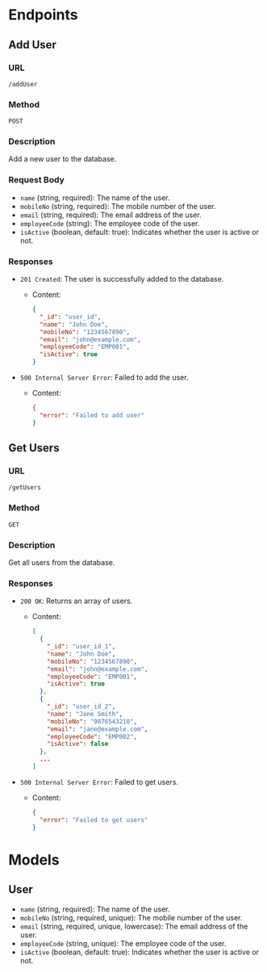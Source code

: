 # Endpoints

## Add User

### URL
`/addUser`

### Method
`POST`

### Description
Add a new user to the database.

### Request Body
- `name` (string, required): The name of the user.
- `mobileNo` (string, required): The mobile number of the user.
- `email` (string, required): The email address of the user.
- `employeeCode` (string): The employee code of the user.
- `isActive` (boolean, default: true): Indicates whether the user is active or not.

### Responses
- `201 Created`: The user is successfully added to the database.
  - Content:
    ```json
    {
      "_id": "user_id",
      "name": "John Doe",
      "mobileNo": "1234567890",
      "email": "john@example.com",
      "employeeCode": "EMP001",
      "isActive": true
    }
    ```

- `500 Internal Server Error`: Failed to add the user.
  - Content:
    ```json
    {
      "error": "Failed to add user"
    }
    ```

## Get Users

### URL
`/getUsers`

### Method
`GET`

### Description
Get all users from the database.

### Responses
- `200 OK`: Returns an array of users.
  - Content:
    ```json
    [
      {
        "_id": "user_id_1",
        "name": "John Doe",
        "mobileNo": "1234567890",
        "email": "john@example.com",
        "employeeCode": "EMP001",
        "isActive": true
      },
      {
        "_id": "user_id_2",
        "name": "Jane Smith",
        "mobileNo": "9876543210",
        "email": "jane@example.com",
        "employeeCode": "EMP002",
        "isActive": false
      },
      ...
    ]
    ```

- `500 Internal Server Error`: Failed to get users.
  - Content:
    ```json
    {
      "error": "Failed to get users"
    }
    ```

# Models

## User
- `name` (string, required): The name of the user.
- `mobileNo` (string, required, unique): The mobile number of the user.
- `email` (string, required, unique, lowercase): The email address of the user.
- `employeeCode` (string, unique): The employee code of the user.
- `isActive` (boolean, default: true): Indicates whether the user is active or not.